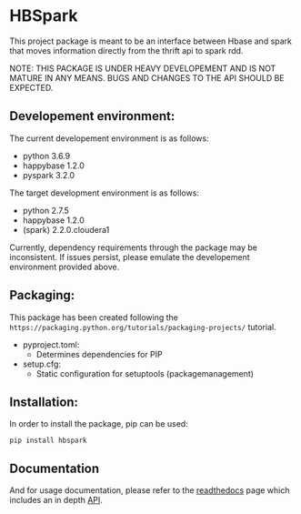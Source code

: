 # HBSpark
This project package is meant to be an interface between Hbase and spark that moves information directly from the thrift api to spark rdd.

NOTE: THIS PACKAGE IS UNDER HEAVY DEVELOPEMENT AND IS NOT MATURE IN ANY MEANS. BUGS AND CHANGES TO THE API SHOULD BE EXPECTED.

## Developement environment:
The current developement environment is as follows:
- python 3.6.9
- happybase 1.2.0
- pyspark 3.2.0

The target development environment is as follows:
- python 2.7.5
- happybase 1.2.0
- (spark) 2.2.0.cloudera1

Currently, dependency requirements through the package may be inconsistent. If issues persist, please emulate the developement environment provided above.

## Packaging:
This package has been created following the `https://packaging.python.org/tutorials/packaging-projects/` tutorial.
- pyproject.toml:
    - Determines dependencies for PIP
- setup.cfg:
    - Static configuration for setuptools (packagemanagement)

## Installation:
In order to install the package, pip can be used:
```
pip install hbspark
```

## Documentation
And for usage documentation, please refer to the [readthedocs](https://hbspark.readthedocs.io/en/latest/) page which includes an in depth [API](https://hbspark.readthedocs.io/en/latest/api_documentation.html).